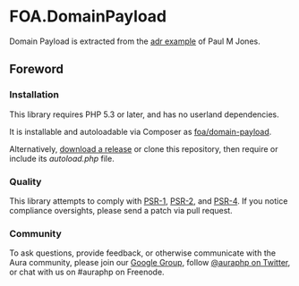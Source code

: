 # FOA.DomainPayload

Domain Payload is extracted from the [adr example](https://github.com/pmjones/adr) of Paul M Jones.

## Foreword

### Installation

This library requires PHP 5.3 or later, and has no userland dependencies.

It is installable and autoloadable via Composer as [foa/domain-payload](https://packagist.org/packages/foa/domain-payload).

Alternatively, [download a release](https://github.com/friendsofaura/FOA.DomainPayload/releases) or clone this repository, then require or include its _autoload.php_ file.

### Quality

This library attempts to comply with [PSR-1][], [PSR-2][], and [PSR-4][]. If
you notice compliance oversights, please send a patch via pull request.

[PSR-1]: https://github.com/php-fig/fig-standards/blob/master/accepted/PSR-1-basic-coding-standard.md
[PSR-2]: https://github.com/php-fig/fig-standards/blob/master/accepted/PSR-2-coding-style-guide.md
[PSR-4]: https://github.com/php-fig/fig-standards/blob/master/accepted/PSR-4-autoloader.md

### Community

To ask questions, provide feedback, or otherwise communicate with the Aura community, please join our [Google Group](http://groups.google.com/group/auraphp), follow [@auraphp on Twitter](http://twitter.com/auraphp), or chat with us on #auraphp on Freenode.
